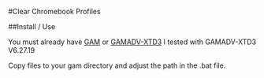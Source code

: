 #Clear Chromebook Profiles

##Install / Use

You must already have [GAM](https://github.com/GAM-team/GAM) or [GAMADV-XTD3](https://github.com/taers232c/GAMADV-XTD3)
I tested with GAMADV-XTD3 V6.27.19

Copy files to your gam directory and adjust the path in the .bat file.


